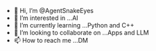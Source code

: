 - 👋 Hi, I’m @AgentSnakeEyes
- 👀 I’m interested in ...AI 
- 🌱 I’m currently learning ...Python and C++
- 💞️ I’m looking to collaborate on ...Apps and LLM
- 📫 How to reach me ...DM

<!---
AgentSnakeEyes/AgentSnakeEyes is a ✨ special ✨ repository because its `README.md` (this file) appears on your GitHub profile.
You can click the Preview link to take a look at your changes.
--->
